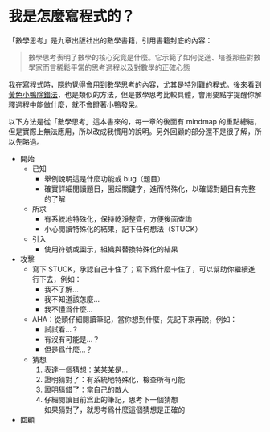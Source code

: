 # 我是怎麼寫程式的？

「數學思考」是九章出版社出的數學書籍，引用書籍封底的內容：

> 數學思考表明了數學的核心究竟是什麼。它示範了如何促進、培養那些對數學家而言稀鬆平常的思考過程以及對數學的正確心態

我在寫程式時，隱約覺得會用到數學思考的內容，尤其是特別難的程式。後來看到[黃色小鴨除錯法](https://zh.wikipedia.org/wiki/%E5%B0%8F%E9%BB%84%E9%B8%AD%E8%B0%83%E8%AF%95%E6%B3%95)，也是類似的方法，但是數學思考比較具體，會用要點字提醒你解釋過程中能做什麼，就不會瞪著小鴨發呆。

以下方法是從「數學思考」這本書來的，每一章的後面有 mindmap 的重點總結，但是實際上無法應用，所以改成我慣用的說明。另外回顧的部分還不是很了解，所以先略過。

- 開始
    - 已知
        - 舉例說明這是什麼功能或 bug（題目）
        - 確實詳細閱讀題目，圈起關鍵字，進而特殊化，以確認對題目有完整的了解
    - 所求
        - 有系統地特殊化，保持乾淨整齊，方便後面查詢
        - 小心閱讀特殊化的結果，記下任何想法（STUCK）
    - 引入
        - 使用符號或圖示，組織與替換特殊化的結果
- 攻擊
    - 寫下 STUCK，承認自己卡住了；寫下爲什麼卡住了，可以幫助你繼續進行下去，例如：
        - 我不了解...
        - 我不知道該怎麼...
        - 我不懂爲什麼...
    - AHA：從頭仔細閱讀筆記，當你想到什麼，先記下來再說，例如：
        - 試試看...？
        - 有沒有可能是...？
        - 但是爲什麼...？
    - 猜想
        1. 表達一個猜想：某某某是...
        2. 證明猜對了：有系統地特殊化，檢查所有可能
        3. 證明猜錯了：當自己的敵人
        4. 仔細閱讀目前爲止的筆記，思考下一個猜想  
           如果猜對了，就思考爲什麼這個猜想是正確的
- 回顧
